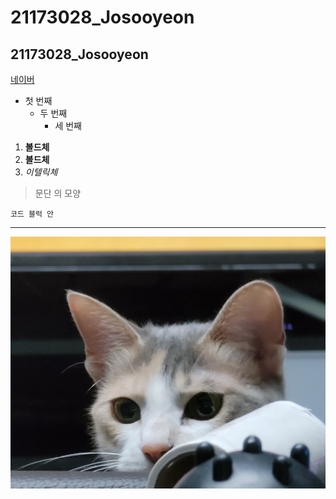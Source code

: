 # 21173028_Josooyeon
## 21173028_Josooyeon

[네이버](https://naver.com)

- 첫 번째
  - 두 번째
    - 세 번째

1. **볼드체**
2.  __볼드체__
3.   *이텔릭체*

>문단 의 모양
```
코드 블럭 안
```
* * *
<img wigdh="" height="" src="./png/KakaoTalk_20210321_222050398.jpg"></img>

